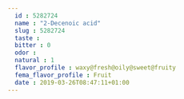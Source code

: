 ```yaml
---
  id : 5282724
  name : "2-Decenoic acid"
  slug : 5282724
  taste : 
  bitter : 0
  odor : 
  natural : 1
  flavor_profile : waxy@fresh@oily@sweet@fruity
  fema_flavor_profile : Fruit
  date : 2019-03-26T08:47:11+01:00
---
```



